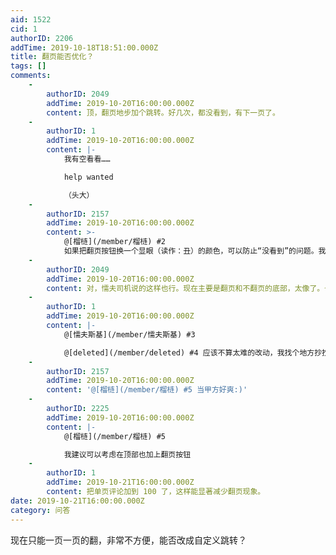 ```yaml
---
aid: 1522
cid: 1
authorID: 2206
addTime: 2019-10-18T18:51:00.000Z
title: 翻页能否优化？
tags: []
comments:
    -
        authorID: 2049
        addTime: 2019-10-20T16:00:00.000Z
        content: 顶，翻页地步加个跳转。好几次，都没看到，有下一页了。
    -
        authorID: 1
        addTime: 2019-10-20T16:00:00.000Z
        content: |-
            我有空看看……

            help wanted

            （头大）
    -
        authorID: 2157
        addTime: 2019-10-20T16:00:00.000Z
        content: >-
            @[榴梿](/member/榴梿) #2
            如果把翻页按钮换一个显眼（读作：丑）的颜色，可以防止“没看到”的问题。我猜这样在技术上会简单一些，猜错请无视。
    -
        authorID: 2049
        addTime: 2019-10-20T16:00:00.000Z
        content: 对，懦夫司机说的这样也行。现在主要是翻页和不翻页的底部，太像了。也可以在翻页的底部加个标识
    -
        authorID: 1
        addTime: 2019-10-20T16:00:00.000Z
        content: |-
            @[懦夫斯基](/member/懦夫斯基) #3

            @[deleted](/member/deleted) #4 应该不算太难的改动，我找个地方抄抄就差不多能搞出来……
    -
        authorID: 2157
        addTime: 2019-10-20T16:00:00.000Z
        content: '@[榴梿](/member/榴梿) #5 当甲方好爽:)'
    -
        authorID: 2225
        addTime: 2019-10-20T16:00:00.000Z
        content: |-
            @[榴梿](/member/榴梿) #5

            我建议可以考虑在顶部也加上翻页按钮
    -
        authorID: 1
        addTime: 2019-10-21T16:00:00.000Z
        content: 把单页评论加到 100 了，这样能显著减少翻页现象。
date: 2019-10-21T16:00:00.000Z
category: 问答
---
```


现在只能一页一页的翻，非常不方便，能否改成自定义跳转？
